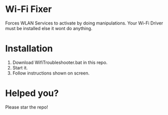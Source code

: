# Wi-Fi Fixer
Forces WLAN Services to activate by doing manipulations. Your Wi-Fi Driver must be installed else it wont do anything.

# Installation
1. Download WifiTroubleshooter.bat in this repo.
2. Start it.
3. Follow instructions shown on screen.

# Helped you?
Please star the repo!
